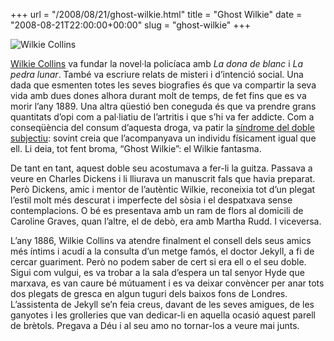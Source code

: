 +++
url = "/2008/08/21/ghost-wilkie.html"
title = "Ghost Wilkie"
date = "2008-08-21T22:00:00+00:00"
slug = "ghost-wilkie"
+++

<img src="http://carlesbellver.net/pics/wilkies.jpg" alt="Wilkie Collins" />

[Wilkie Collins](http://en.wikipedia.org/wiki/Wilkie_Collins) va fundar la novel·la policíaca amb *La dona de blanc* i *La pedra lunar*. També va escriure relats de misteri i d’intenció social. Una dada que esmenten totes les seves biografies és que va compartir la seva vida amb dues dones alhora durant molt de temps, de fet fins que es va morir l’any 1889. Una altra qüestió ben coneguda és que va prendre grans quantitats d’opi com a pal·liatiu de l’artritis i que s’hi va fer addicte. Com a conseqüència del consum d’aquesta droga, va patir la [síndrome del doble subjectiu](http://en.wikipedia.org/wiki/Syndrome_of_subjective_doubles): sovint creia que l’acompanyava un individu físicament igual que ell. Li deia, tot fent broma, “Ghost Wilkie”: el Wilkie fantasma.

De tant en tant, aquest doble seu acostumava a fer-li la guitza. Passava a veure en Charles Dickens i li lliurava un manuscrit fals que havia preparat. Però Dickens, amic i mentor de l’autèntic Wilkie, reconeixia tot d’un plegat l’estil molt més descurat i imperfecte del sòsia i el despatxava sense contemplacions. O bé es presentava amb un ram de flors al domicili de Caroline Graves, quan l’altre, el de debò, era amb Martha Rudd. I viceversa.

L’any 1886, Wilkie Collins va atendre finalment el consell dels seus amics més íntims i acudí a la consulta d’un metge famós, el doctor Jekyll, a fi de cercar guariment. Però no podem saber de cert si era ell o el seu doble. Sigui com vulgui, es va trobar a la sala d’espera un tal senyor Hyde que marxava, es van caure bé mútuament i es va deixar convèncer per anar tots dos plegats de gresca en algun tuguri dels baixos fons de Londres. L’assistenta de Jekyll se’n feia creus, davant de les seves amigues, de les ganyotes i les grolleries que van dedicar-li en aquella ocasió aquest parell de brètols. Pregava a Déu i al seu amo no tornar-los a veure mai junts.

